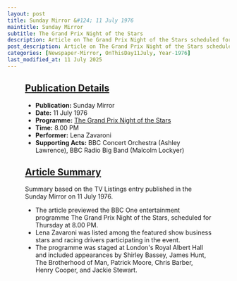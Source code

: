 ```yaml
---
layout: post
title: Sunday Mirror &#124; 11 July 1976
maintitle: Sunday Mirror
subtitle: The Grand Prix Night of the Stars
description: Article on The Grand Prix Night of the Stars scheduled for broadcast on 15 july 1976.
post_description: Article on The Grand Prix Night of the Stars scheduled for broadcast on 15 july 1976.
categories: [Newspaper-Mirror, OnThisDay11July, Year-1976]
last_modified_at: 11 July 2025
---
```


<figure class="fig3">
  <div class="CardLayout">
    <div class="CardItem">
      <h2 id="infobox1" class="infobox">
        <a href="#infobox1">Publication Details</a>
      </h2>
      <div class="CardItem split">
        <ul>
          <li><strong>Publication:</strong> Sunday Mirror</li>
          <li><strong>Date:</strong> 11 July 1976</li>
          <li><strong>Programme:</strong> <a href="/1976-07-15-the-grand-prix-night-of-the-stars">The Grand Prix Night of the Stars</a></li>
          <li><strong>Time:</strong> 8.00 PM</li>
          <li><strong>Performer:</strong> Lena Zavaroni</li>
          <li><strong>Supporting Acts:</strong> BBC Concert Orchestra (Ashley Lawrence), BBC Radio Big Band (Malcolm Lockyer)</li>
        </ul>
      </div>
    </div>
  </div>
</figure>

<figure class="fig3">
  <div class="CardLayout">
    <div class="CardItem">
      <h2 id="infobox2" class="infobox">
        <a href="#infobox2">Article Summary</a>
      </h2>
      <div class="CardItem split">
        <p>Summary based on the TV Listings entry published in the Sunday Mirror on 11 July 1976.</p>
        <ul>
          <li>The article previewed the BBC One entertainment programme The Grand Prix Night of the Stars, scheduled for Thursday at 8.00 PM.</li>
          <li>Lena Zavaroni was listed among the featured show business stars and racing drivers participating in the event.</li>
          <li>The programme was staged at London's Royal Albert Hall and included appearances by Shirley Bassey, James Hunt, The Brotherhood of Man, Patrick Moore, Chris Barber, Henry Cooper, and Jackie Stewart.</li>
        </ul>
      </div>
    </div>
  </div>
</figure>

